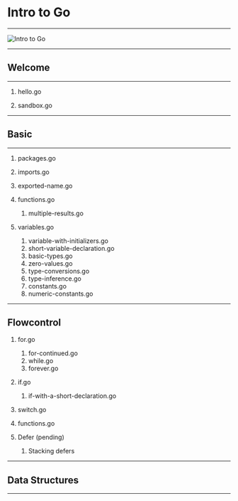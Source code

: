 # __Intro to Go__
---

![Intro to Go](https://www.hardwinsoftware.com/blog/wp-content/uploads/2018/02/golang-gopher.png)

---
## __Welcome__
---

1. hello.go

2. sandbox.go

---
## __Basic__
---

1. packages.go 
   
2. imports.go  
   
3. exported-name.go   
    
4. functions.go     
    1. multiple-results.go   
         
5. variables.go 
    1. variable-with-initializers.go 
    2. short-variable-declaration.go 
    3. basic-types.go
    4. zero-values.go 
    5. type-conversions.go
    6. type-inference.go 
    7. constants.go    
    8. numeric-constants.go

 ---
## __Flowcontrol__

1. for.go
    1. for-continued.go
    2. while.go
    3. forever.go

2. if.go
    1. if-with-a-short-declaration.go

3. switch.go

4. functions.go

5. Defer (pending)
    1. Stacking defers



---
## __Data Structures__

   
---








